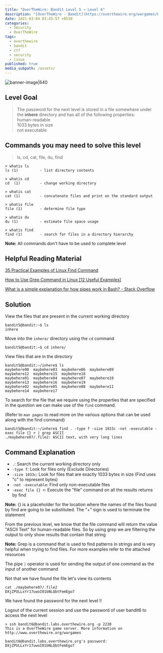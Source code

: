 ```yaml
---
title: "OverTheWire: Bandit Level 5 → Level 6"
description: "[OverTheWire - Bandit](https://overthewire.org/wargames/bandit/bandit6.html)"
date: 2021-03-04 03:43:57 +0530
categories:
  - Security
  - OverTheWire
tags:
  - overthewire
  - bandit
  - ctf
  - security
  - linux
published: true
media_subpath: /assets/
---
```


![banner-image|640](overthewire-banner.png)

## Level Goal

> The password for the next level is stored in a file somewhere under the **inhere** directory and has all of the following properties:  
> human-readable  
> 1033 bytes in size  
> not executable  

## Commands you may need to solve this level

> ls, cd, cat, file, du, find

```
> whatis ls                                                                           
ls (1)          - list directory contents  

> whatis cd  
cd  (1)         - change working directory  

> whatis cat                                                                                                       
cat (1)         - concatenate files and print on the standard output  

> whatis file  
file (1)        - determine file type  

> whatis du    
du (1)          - estimate file space usage  

> whatis find  
find (1)        - search for files in a directory hierarchy
```

**Note:** All commands don't have to be used to complete level

## Helpful Reading Material

[35 Practical Examples of Linux Find Command](https://www.tecmint.com/35-practical-examples-of-linux-find-command/)

[How to Use Grep Command in Linux [12 Useful Examples]](https://www.tecmint.com/12-practical-examples-of-linux-grep-command/)

[What is a simple explanation for how pipes work in Bash? - Stack Overflow](https://stackoverflow.com/questions/9834086/what-is-a-simple-explanation-for-how-pipes-work-in-bash)

## Solution

View the files that are present in the current working directory

```
bandit5@bandit:~$ ls  
inhere
```

Move into the `inhere/` directory using the `cd` command

```
bandit5@bandit:~$ cd inhere/
```

View files that are in the directory

```
bandit5@bandit:~/inhere$ ls  
maybehere00  maybehere03  maybehere06  maybehere09  
maybehere12  maybehere15  maybehere18  
maybehere01  maybehere04  maybehere07  maybehere10  
maybehere13  maybehere16  maybehere19  
maybehere02  maybehere05  maybehere08  maybehere11  
maybehere14  maybehere17
```

To search for the file that we require using the properties that are specified in the question we can make use of the `find` command.

(Refer to `man pages` to read more on the various options that can be used along with the find command)

```
bandit5@bandit:~/inhere$ find . -type f -size 1033c -not -executable -exec file {} + | grep ASCII  
./maybehere07/.file2: ASCII text, with very long lines
```

## Command Explanation

* `.`: Search the current working directory only
* `-type f`: Look for files only (Exclude Directories)
* `-size 1033c`: Look for files that are exactly 1033 bytes in size (Find uses "c" to represent bytes)
* `-not -executable`: Find only non-executable files
* `-exec file {} +`: Execute the "file" command on all the results returns by find

**Note:** {} is a placeholder for the location where the names of the files found by find are going to be substituted. The "+" sign is used to terminate the statement

From the previous level, we know that the file command will return the value "ASCII Text" for human-readable files. So by using grep we are filtering the output to only show results that contain that string

**Note:** Grep is a command that is used to find patterns in strings and is very helpful when trying to find files. For more examples refer to the attached resources

The pipe `|` operator is used for sending the output of one command as the input of another command

Not that we have found the file let's view its contents

```
cat ./maybehere07/.file2  
DXjZPULLxYr17uwoI01bNLQbtFemEgo7
```

We have found the password for the next level !!

Logout of the current session and use the password of user bandit6 to access the next level

```
> ssh bandit6@bandit.labs.overthewire.org -p 2220  
This is a OverTheWire game server. More information on http://www.overthewire.org/wargames

bandit6@bandit.labs.overthewire.org's password: DXjZPULLxYr17uwoI01bNLQbtFemEgo7
```